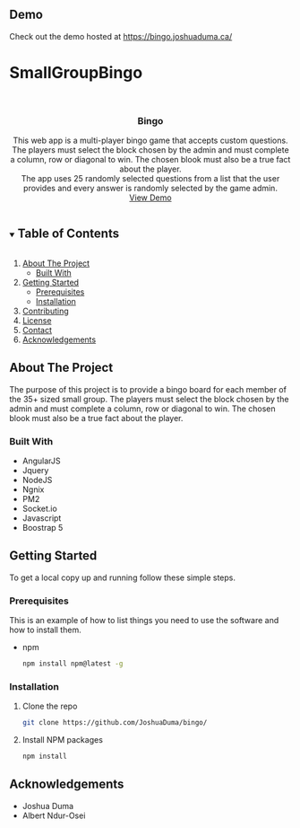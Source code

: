 ## Demo
Check out the demo hosted at https://bingo.joshuaduma.ca/

# SmallGroupBingo
<!--
*** Thanks for checking out the Best-README-Template. If you have a suggestion
*** that would make this better, please fork the repo and create a pull request
*** or simply open an issue with the tag "enhancement".
*** Thanks again! Now go create something AMAZING! :D
***
***
***
*** To avoid retyping too much info. Do a search and replace for the following:
*** github_username, repo_name, twitter_handle, email, project_title, project_description
-->



<!-- PROJECT SHIELDS -->
<!--
*** I'm using markdown "reference style" links for readability.
*** Reference links are enclosed in brackets [ ] instead of parentheses ( ).
*** See the bottom of this document for the declaration of the reference variables
*** for contributors-url, forks-url, etc. This is an optional, concise syntax you may use.
*** https://www.markdownguide.org/basic-syntax/#reference-style-links
-->

<!-- PROJECT LOGO -->
<br />
<p align="center">

  <h3 align="center">Bingo</h3>

  <p align="center">
    This web app is a multi-player bingo game that accepts custom questions. The players must select the block chosen by the admin and must complete a column, row or diagonal to win. The chosen blook must also be a true fact about the player.
    <br />
    The app uses 25 randomly selected questions from a list that the user provides and every answer is randomly selected by the game admin.
      <br />
    <a href="https://bingo.joshuaduma.ca">View Demo</a>
  </p>
</p>

<!-- TABLE OF CONTENTS -->
<details open="open">
  <summary><h2 style="display: inline-block">Table of Contents</h2></summary>
  <ol>
    <li>
      <a href="#about-the-project">About The Project</a>
      <ul>
        <li><a href="#built-with">Built With</a></li>
      </ul>
    </li>
    <li>
      <a href="#getting-started">Getting Started</a>
      <ul>
        <li><a href="#prerequisites">Prerequisites</a></li>
        <li><a href="#installation">Installation</a></li>
      </ul>
    </li>
    <li><a href="#contributing">Contributing</a></li>
    <li><a href="#license">License</a></li>
    <li><a href="#contact">Contact</a></li>
    <li><a href="#acknowledgements">Acknowledgements</a></li>
  </ol>
</details>



<!-- ABOUT THE PROJECT -->
## About The Project

The purpose of this project is to provide a bingo board for each member of the 35+ sized small group. The players must select the block chosen by the admin and must complete a column, row or diagonal to win. The chosen blook must also be a true fact about the player. 

### Built With

* []()AngularJS
* []()Jquery
* []()NodeJS
* []()Ngnix
* []()PM2 
* []()Socket.io
* []()Javascript
* []()Boostrap 5


<!-- GETTING STARTED -->
## Getting Started

To get a local copy up and running follow these simple steps.

### Prerequisites

This is an example of how to list things you need to use the software and how to install them.
* npm
  ```sh
  npm install npm@latest -g
  ```

### Installation

1. Clone the repo
   ```sh
   git clone https://github.com/JoshuaDuma/bingo/
   ```
2. Install NPM packages
   ```sh
   npm install
   ```

<!-- ACKNOWLEDGEMENTS -->
## Acknowledgements

* []() Joshua Duma
* []() Albert Ndur-Osei

